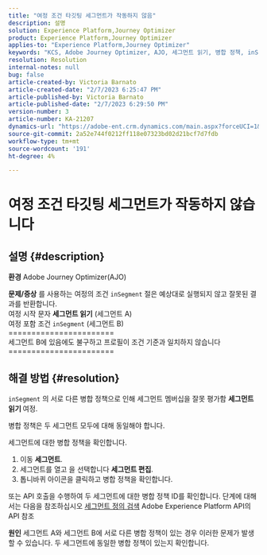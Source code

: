 ```yaml
---
title: "여정 조건 타깃팅 세그먼트가 작동하지 않음"
description: 설명
solution: Experience Platform,Journey Optimizer
product: Experience Platform,Journey Optimizer
applies-to: "Experience Platform,Journey Optimizer"
keywords: "KCS, Adobe Journey Optimizer, AJO, 세그먼트 읽기, 병합 정책, inSegment 절"
resolution: Resolution
internal-notes: null
bug: false
article-created-by: Victoria Barnato
article-created-date: "2/7/2023 6:25:47 PM"
article-published-by: Victoria Barnato
article-published-date: "2/7/2023 6:29:50 PM"
version-number: 3
article-number: KA-21207
dynamics-url: "https://adobe-ent.crm.dynamics.com/main.aspx?forceUCI=1&pagetype=entityrecord&etn=knowledgearticle&id=b8c3cbd1-14a7-ed11-aad1-6045bd0065f9"
source-git-commit: 2a52e744f0212ff118e07323bd02d21bcf7d7fdb
workflow-type: tm+mt
source-wordcount: '191'
ht-degree: 4%

---
```


# 여정 조건 타깃팅 세그먼트가 작동하지 않습니다

## 설명 {#description}

<b>환경</b>
Adobe Journey Optimizer(AJO)


<b>문제/증상</b>
를 사용하는 여정의 조건 `inSegment` 절은 예상대로 실행되지 않고 잘못된 결과를 반환합니다.
<br>여정 시작 문자 <b>세그먼트 읽기</b> (세그먼트 A)
<br>여정 포함 조건 `inSegment` (세그먼트 B)
<br>=======================
<br>세그먼트 B에 있음에도 불구하고 프로필이 조건 기준과 일치하지 않습니다
<br>=======================

## 해결 방법 {#resolution}


`inSegment` 의 서로 다른 병합 정책으로 인해 세그먼트 멤버십을 잘못 평가함 <b>세그먼트 읽기 </b>여정.

병합 정책은 두 세그먼트 모두에 대해 동일해야 합니다.

세그먼트에 대한 병합 정책을 확인합니다.

1. 이동 <b>세그먼트</b>.
2. 세그먼트를 열고 을 선택합니다 <b>세그먼트 편집</b>.
3. 톱니바퀴 아이콘을 클릭하고 병합 정책을 확인합니다.


또는 API 호출을 수행하여 두 세그먼트에 대한 병합 정책 ID를 확인합니다. 단계에 대해서는 다음을 참조하십시오 [세그먼트 정의 검색](https://developer.adobe.com/experience-platform-apis/references/segmentation/#tag/Segment-definitions/operation/retrieveSegmentDefinitionById) Adobe Experience Platform API의 API 참조


<b>원인</b>
세그먼트 A와 세그먼트 B에 서로 다른 병합 정책이 있는 경우 이러한 문제가 발생할 수 있습니다. 두 세그먼트에 동일한 병합 정책이 있는지 확인합니다.
